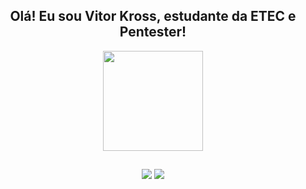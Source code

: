 <h2 align="center">
  Olá! Eu sou Vitor Kross, estudante da ETEC e Pentester!
</h2>

<div align="center">
  <img height="160em" src="https://github-readme-stats.vercel.app/api?username=13vks&show_icons=true&include_all_commits=true&count_private=true&bg_color=303446&text_color=c6d0f5&icon_color=ca9ee6&title_color=81c8be&hide_border=true&border_radius=12">
</div>

##

<div align="center"> 
  <a href="https://www.linkedin.com/in/vitorkross" target="_blank"><img src="https://img.shields.io/badge/-LinkedIn-%230077B5?style=for-the-badge&logo=linkedin&logoColor=white" target="_blank"></a>
  <a href = "mailto:vitorkross@hotmail.com"><img src="https://img.shields.io/badge/-Gmail-%23333?style=for-the-badge&logo=gmail&logoColor=white" target="_blank"></a>
 </div>
